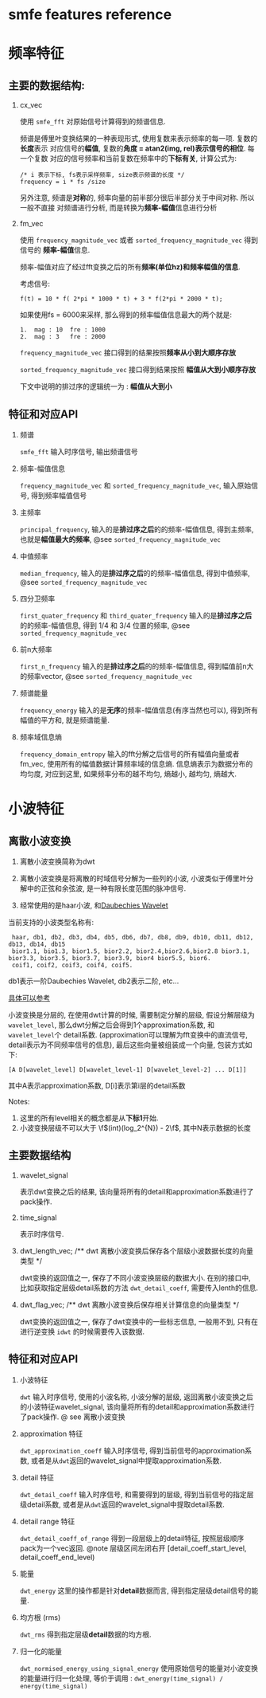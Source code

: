 smfe features reference
===============================================================================

# 频率特征

## 主要的数据结构:

1.  cx_vec

    使用 `smfe_fft` 对原始信号计算得到的频谱信息.

    频谱是傅里叶变换结果的一种表现形式, 使用复数来表示频率的每一项. 复数的**长度**表示
    对应信号的**幅值**, 复数的**角度 = atan2(img, rel)**表示信号的**相位**. 每一个复数
    对应的信号频率和当前复数在频率中的**下标有关**, 计算公式为:

        /* i 表示下标, fs表示采样频率, size表示频谱的长度 */
        frequency = i * fs /size

    另外注意, 频谱是**对称**的, 频率向量的前半部分很后半部分关于中间对称. 所以一般不直接
    对频谱进行分析, 而是转换为**频率-幅值**信息进行分析

2.  fm_vec

    使用 `frequency_magnitude_vec` 或者 `sorted_frequency_magnitude_vec` 得到信号的
    **频率-幅值**信息.

    频率-幅值对应了经过fft变换之后的所有**频率(单位hz)和频率幅值的信息**.

    考虑信号:

        f(t) = 10 * f( 2*pi * 1000 * t) + 3 * f(2*pi * 2000 * t);

    如果使用fs = 6000来采样, 那么得到的频率幅值信息最大的两个就是:

        1.  mag : 10  fre : 1000
        2.  mag : 3   fre : 2000

    `frequency_magnitude_vec` 接口得到的结果按照**频率从小到大顺序存放**

    `sorted_frequency_magnitude_vec` 接口得到结果按照 **幅值从大到小顺序存放**

    下文中说明的排过序的逻辑统一为 :  **幅值从大到小**

## 特征和对应API

1.  频谱

    `smfe_fft` 输入时序信号, 输出频谱信号

2.  频率-幅值信息

    `frequency_magnitude_vec` 和 `sorted_frequency_magnitude_vec`, 输入原始信号, 得到频率幅值信号

3.  主频率

    `principal_frequency`, 输入的是**排过序之后**的的频率-幅值信息, 得到主频率, 也就是**幅值最大的频率**, @see `sorted_frequency_magnitude_vec`

4.  中值频率

    `median_frequency`, 输入的是**排过序之后**的的频率-幅值信息, 得到中值频率, @see `sorted_frequency_magnitude_vec`

5.  四分卫频率

    `first_quater_frequency` 和 `third_quater_frequency` 输入的是**排过序之后**的的频率-幅值信息, 得到 1/4 和 3/4 位置的频率, @see `sorted_frequency_magnitude_vec`

6.  前n大频率

    `first_n_frequency` 输入的是**排过序之后**的的频率-幅值信息, 得到幅值前n大的频率vector, @see `sorted_frequency_magnitude_vec`

6.  频谱能量

    `frequency_energy`  输入的是**无序**的频率-幅值信息(有序当然也可以), 得到所有幅值的平方和, 就是频谱能量.

7.  频率域信息熵

    `frequency_domain_entropy` 输入的fft分解之后信号的所有幅值向量或者fm_vec, 使用所有的幅值数据计算频率域的信息熵. 信息熵表示为数据分布的均匀度, 对应到这里, 如果频率分布的越不均匀, 熵越小, 越均匀, 熵越大.

# 小波特征

## 离散小波变换

1.  离散小波变换简称为dwt

2.  离散小波变换是将离散的时域信号分解为一些列的小波, 小波类似于傅里叶分解中的正弦和余弦波, 是一种有限长度范围的脉冲信号.

3.  经常使用的是haar小波, 和[Daubechies Wavelet](https://zh.wikipedia.org/wiki/%E5%A4%9A%E8%B4%9D%E8%A5%BF%E5%B0%8F%E6%B3%A2)

当前支持的小波类型名称有:

     haar, db1, db2, db3, db4, db5, db6, db7, db8, db9, db10, db11, db12, db13, db14, db15
     bior1.1, bio1.3, bior1.5, bior2.2, bior2.4,bior2.6,bior2.8 bior3.1, bior3.3, bior3.5, bior3.7, bior3.9, bior4 bior5.5, bior6.
     coif1, coif2, coif3, coif4, coif5.

db1表示一阶Daubechies Wavelet, db2表示二阶, etc...

[具体可以参考](http://code.google.com/p/wavelet1d/wiki/new1DDWTdemo)

小波变换是分层的, 在使用dwt计算的时候, 需要制定分解的层级, 假设分解层级为`wavelet_level`, 那么dwt分解之后会得到1个approximation系数, 和`wavelet_level`个
detail系数. (approximation可以理解为fft变换中的直流信号, detail表示为不同频率信号的信息), 最后这些向量被组装成一个向量, 包装方式如下:

    [A D[wavelet_level] D[wavelet_level-1] D[wavelet_level-2] ... D[1]]

其中A表示approximation系数, D[i]表示第i层的detail系数

Notes:

1.  这里的所有level相关的概念都是从**下标1**开始.
2.  小波变换层级不可以大于 \f$(int)(log_2^{N}) - 2\f$, 其中N表示数据的长度

## 主要数据结构

1.  wavelet_signal

    表示dwt变换之后的结果, 该向量将所有的detail和approximation系数进行了pack操作.

2.  time_signal

    表示时序信号.

3.  dwt_length_vec; /** dwt 离散小波变换后保存各个层级小波数据长度的向量类型 */

    dwt变换的返回值之一, 保存了不同小波变换层级的数据大小. 在别的接口中, 比如获取指定层级detail系数的方法 `dwt_detail_coeff`, 需要传入lenth的信息.

4.  dwt_flag_vec; /** dwt 离散小波变换后保存相关计算信息的向量类型 */

    dwt变换的返回值之一, 保存了dwt变换中的一些标志信息, 一般用不到, 只有在进行逆变换 `idwt` 的时候需要传入该数据.

## 特征和对应API

1.  小波特征

    `dwt` 输入时序信号, 使用的小波名称, 小波分解的层级, 返回离散小波变换之后的小波特征wavelet_signal, 该向量将所有的detail和approximation系数进行了pack操作. @ see 离散小波变换

2.  approximation 特征

    `dwt_approximation_coeff` 输入时序信号, 得到当前信号的approximation系数, 或者是从`dwt`返回的wavelet_signal中提取approximation系数.

3.  detail 特征

    `dwt_detail_coeff` 输入时序信号, 和需要得到的层级, 得到当前信号的指定层级detail系数, 或者是从`dwt`返回的wavelet_signal中提取detail系数.

4.  detail range 特征

    `dwt_detail_coeff_of_range` 得到一段层级上的detail特征, 按照层级顺序pack为一个vec返回. @note 层级区间左闭右开 [detail_coeff_start_level, detail_coeff_end_level)

5.  能量

    `dwt_energy` 这里的操作都是针对**detail**数据而言, 得到指定层级detail信号的能量.

6.  均方根 (rms)

    `dwt_rms` 得到指定层级**detail**数据的均方根.

7.  归一化的能量

    `dwt_normised_energy_using_signal_energy` 使用原始信号的能量对小波变换的能量进行归一化处理, 等价于调用 : `dwt_energy(time_signal) / energy(time_signal)`
